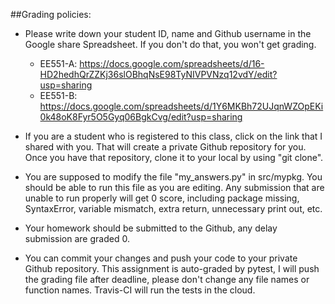 ##Grading policies:

* Please write down your student ID, name and Github username in the Google share Spreadsheet. If you don't do that, you won't get grading.
  * EE551-A: https://docs.google.com/spreadsheets/d/16-HD2hedhQrZZKj36slOBhqNsE98TyNIVPVNzq12vdY/edit?usp=sharing 
  * EE551-B: https://docs.google.com/spreadsheets/d/1Y6MKBh72UJqnWZOpEKi0k48oK8Fyr5O5Gyq06BgkCvg/edit?usp=sharing 

* If you are a student who is registered to this class, click on the link that I shared with you. That will create a private Github repository for you. Once you have that repository, clone it to your local by using "git clone". 

* You are supposed to modify the file "my_answers.py" in src/mypkg. You should be able to run this file as you are editing. Any submission that are unable to run properly will get 0 score, including package missing, SyntaxError, variable mismatch, extra return, unnecessary print out, etc.

* Your homework should be submitted to the Github, any delay submission are graded 0.

* You can commit your changes and push your code to your private Github repository. This assignment is auto-graded by pytest, I will push the grading file after deadline, please don't change any file names or function names. Travis-CI will run the tests in the cloud.

